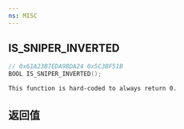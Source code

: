 ```yaml
---
ns: MISC
---
```

## IS_SNIPER_INVERTED

```c
// 0x61A23B7EDA9BDA24 0x5C3BF51B
BOOL IS_SNIPER_INVERTED();
```

```
This function is hard-coded to always return 0.  
```

## 返回值

